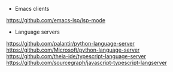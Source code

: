 * Emacs clients

https://github.com/emacs-lsp/lsp-mode

* Language servers

https://github.com/palantir/python-language-server
https://github.com/Microsoft/python-language-server
https://github.com/theia-ide/typescript-language-server
https://github.com/sourcegraph/javascript-typescript-langserver
